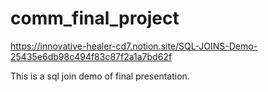 # comm_final_project
https://innovative-healer-cd7.notion.site/SQL-JOINS-Demo-25435e6db98c494f83c87f2a1a7bd62f


This is a sql join demo of final presentation.
